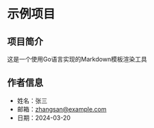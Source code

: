 # 示例项目

## 项目简介
这是一个使用Go语言实现的Markdown模板渲染工具

## 作者信息
- 姓名：张三
- 邮箱：zhangsan@example.com
- 日期：2024-03-20 